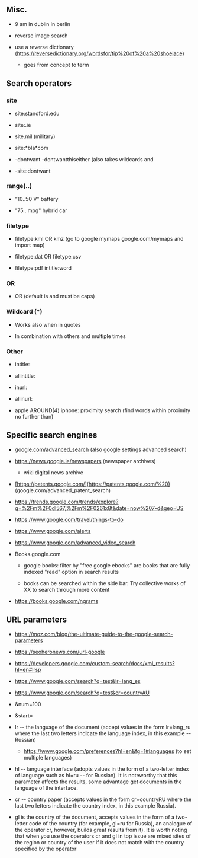 ## Misc.

-   9 am in dublin in berlin

-   reverse image search

-   use a reverse dictionary
    (<https://reversedictionary.org/wordsfor/tip%20of%20a%20shoelace>)

    -   goes from concept to term

## Search operators

### site

-   site:standford.edu

-   site:.ie

-   site.mil (military)

-   site:\*bla\*com

-   -dontwant -dontwantthiseither (also takes wildcards and

-   -site:dontwant

### range(..)

-   \"10..50 V\" battery

-   \"75.. mpg\" hybrid car

### filetype

-   filetype:kml OR kmz (go to google mymaps google.com/mymaps and
    import map)

-   filetype:dat OR filetype:csv

-   filetype:pdf intitle:word

### OR

-   OR (default is and must be caps)

### Wildcard (\*)

-   Works also when in quotes

-   In combination with others and multiple times

### Other

-   intitle:

-   allintitle:

-   inurl:

-   allinurl:

-   apple AROUND(4) iphone: proximity search (find words within
    proximity no further than)

## Specific search engines

-   [google.com/advanced_search](google.com/advanced_search) (also
    google settings advanced search)

-   <https://news.google.ie/newspapers> (newspaper archives)

    -   wiki digital news archive

-   [https://patents.google.com/](https://patents.google.com/%20)
    (google.com/advanced_patent_search)

-   <https://trends.google.com/trends/explore?q=%2Fm%2F0dl567,%2Fm%2F0261x8t&date=now%207-d&geo=US>

-   <https://www.google.com/travel/things-to-do>

-   <https://www.google.com/alerts>

-   <https://www.google.com/advanced_video_search>

-   Books.google.com

    -   google books: filter by \"free google ebooks\" are books that
        are fully indexed \"read\" option in search results

    -   books can be searched within the side bar. Try collective works
        of XX to search through more content

-   <https://books.google.com/ngrams>

## URL parameters

-   https://moz.com/blog/the-ultimate-guide-to-the-google-search-parameters

-   https://seoheronews.com/url-google

-   https://developers.google.com/custom-search/docs/xml_results?hl=en#lrsp

-   https://www.google.com/search?q=test&lr=lang_es

-   https://www.google.com/search?q=test&cr=countryAU

-   &num=100

-   &start=

-   lr -- the language of the document (accept values in the form
    lr=lang_ru where the last two letters indicate the language index,
    in this example -- Russian)

    -   <https://www.google.com/preferences?hl=en&fg=1#languages> (to
        set multiple languages)

-   hl -- language interface (adopts values in the form of a two-letter
    index of language such as hl=ru -- for Russian). It is noteworthy
    that this parameter affects the results, some advantage get
    documents in the language of the interface.

-   cr -- country paper (accepts values in the form cr=countryRU where
    the last two letters indicate the country index, in this example
    Russia).

-   gl is the country of the document, accepts values in the form of a
    two-letter code of the country (for example, gl=ru for Russia), an
    analogue of the operator cr, however, builds great results from it).
    It is worth noting that when you use the operators cr and gl in top
    issue are mixed sites of the region or country of the user if it
    does not match with the country specified by the operator
